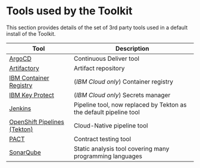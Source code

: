 # Tools used by the Toolkit

<!--- cSpell:ignore qube -->

This section provides details of the set of 3rd party tools used in a default install of the Toolkit.

| Tool | Description
|------|--------------
| [ArgoCD](argocd.md) | Continuous Deliver tool
| [Artifactory](artifactory.md) | Artifact repository
| [IBM Container Registry](ibm-cloud-container-registry.md) | (*IBM Cloud only*) Container registry
| [IBM Key Protect](key-protect.md) | (*IBM Cloud only*) Secrets manager
| [Jenkins](jenkins.md) | Pipeline tool, now replaced by Tekton as the default pipeline tool
| [OpenShift Pipelines (Tekton)](tekton.md) | Cloud-Native pipeline tool
| [PACT](pact.md) | Contract testing tool
| [SonarQube](sonar-qube.md) | Static analysis tool covering many programming languages
